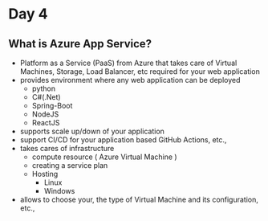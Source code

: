 # Day 4

## What is Azure App Service?
- Platform as a Service (PaaS) from Azure that takes care of Virtual Machines, Storage, Load Balancer, etc required for your web application
- provides environment where any web application can be deployed
    - python
    - C#(.Net)
    - Spring-Boot
    - NodeJS
    - ReactJS
- supports scale up/down of your application
- support CI/CD for your application based GitHub Actions, etc.,
- takes cares of infrastructure
  - compute resource ( Azure Virtual Machine )
  - creating a service plan 
  - Hosting 
    - Linux
    - Windows 
- allows to choose your, the type of Virtual Machine and its configuration, etc.,
